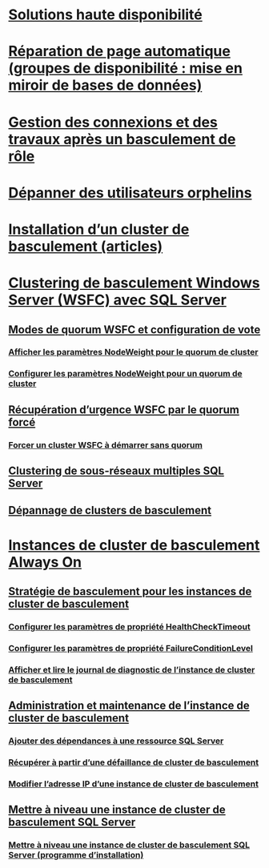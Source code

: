 # [Solutions haute disponibilité](high-availability-solutions-sql-server.md)  
# [Réparation de page automatique (groupes de disponibilité : mise en miroir de bases de données)](automatic-page-repair-availability-groups-database-mirroring.md)  
# [Gestion des connexions et des travaux après un basculement de rôle](management-of-logins-and-jobs-after-role-switching-sql-server.md)  
# [Dépanner des utilisateurs orphelins](troubleshoot-orphaned-users-sql-server.md)  

# [Installation d’un cluster de basculement (articles)](install/TOC.md)  

# [Clustering de basculement Windows Server (WSFC) avec SQL Server](windows/windows-server-failover-clustering-wsfc-with-sql-server.md)  
## [Modes de quorum WSFC et configuration de vote](windows/wsfc-quorum-modes-and-voting-configuration-sql-server.md)  
### [Afficher les paramètres NodeWeight pour le quorum de cluster](windows/view-cluster-quorum-nodeweight-settings.md)  
### [Configurer les paramètres NodeWeight pour un quorum de cluster](windows/configure-cluster-quorum-nodeweight-settings.md)  
## [Récupération d’urgence WSFC par le quorum forcé](windows/wsfc-disaster-recovery-through-forced-quorum-sql-server.md)  
### [Forcer un cluster WSFC à démarrer sans quorum](windows/force-a-wsfc-cluster-to-start-without-a-quorum.md)  
## [Clustering de sous-réseaux multiples SQL Server](windows/sql-server-multi-subnet-clustering-sql-server.md)  
## [Dépannage de clusters de basculement](windows/failover-cluster-troubleshooting.md)  

# [Instances de cluster de basculement Always On](windows/always-on-failover-cluster-instances-sql-server.md)  
## [Stratégie de basculement pour les instances de cluster de basculement](windows/failover-policy-for-failover-cluster-instances.md)  
### [Configurer les paramètres de propriété HealthCheckTimeout](windows/configure-healthchecktimeout-property-settings.md)  
### [Configurer les paramètres de propriété FailureConditionLevel](windows/configure-failureconditionlevel-property-settings.md)  
### [Afficher et lire le journal de diagnostic de l’instance de cluster de basculement](windows/view-and-read-failover-cluster-instance-diagnostics-log.md)  
## [Administration et maintenance de l’instance de cluster de basculement](windows/failover-cluster-instance-administration-and-maintenance.md)  
### [Ajouter des dépendances à une ressource SQL Server](windows/add-dependencies-to-a-sql-server-resource.md)  
### [Récupérer à partir d’une défaillance de cluster de basculement](windows/recover-from-failover-cluster-instance-failure.md)  
### [Modifier l’adresse IP d’une instance de cluster de basculement](windows/change-the-ip-address-of-a-failover-cluster-instance.md)  
## [Mettre à niveau une instance de cluster de basculement SQL Server](windows/upgrade-a-sql-server-failover-cluster-instance.md)  
### [Mettre à niveau une instance de cluster de basculement SQL Server (programme d’installation)](windows/upgrade-a-sql-server-failover-cluster-instance-setup.md)
